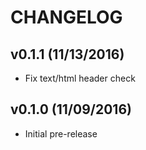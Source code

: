 # CHANGELOG

## v0.1.1 (11/13/2016)

* Fix text/html header check

## v0.1.0 (11/09/2016)

* Initial pre-release
